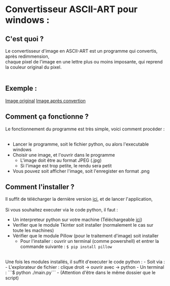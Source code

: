 # Convertisseur ASCII-ART pour windows :

## C'est quoi ?

Le convertisseur d'image en ASCII-ART est un programme qui convertis, après redimmension, <br>
chaque pixel de l'image en une lettre plus ou moins imposante, qui reprend la couleur original du pixel.<br><br>

## Exemple :
[Image original](https://github.com/HookSandeer/ASCII-Art/blob/main/Asset/before.jpg "photo")
[Image après convertion](https://github.com/HookSandeer/ASCII-Art/blob/main/Asset/after.png "photo")
## Comment ça fonctionne ?

Le fonctionnement du programme est très simple, voici comment procéder :
<br>
<br>
- Lancer le programme, soit le fichier python, ou alors l'executable windows
- Choisir une image, et l'ouvrir dans le programme
    - L'image doit être au format JPEG (.jpg)
    - Si l'image est trop petite, le rendu sera petit
- Vous pouvez soit afficher l'image, soit l'enregister en format .png

## Comment l'installer ?

Il suffit de télécharger la dernière version [ici](https://github.com/HookSandeer/ASCII-Art/releases), et de lancer l'application,
<br>
<br>
Si vous souhaitez executer via le code python, il faut :
- Un interpreteur python sur votre machine (Téléchargeable [ici](https://www.python.org/downloads/))
- Verifier que le module Tkinter soit installer (normalement le cas sur toute les machines)
- Vérifier que le module Pillow (pour le traitement d'image) soit installer
    - Pour l'installer : ouvrir un terminal (comme powershell) et entrer la commande suivante : ```$ pip install pillow```
<br>
Une fois les modules installés, il suffit d'executer le code python :
- Soit via : 
    - L'explorateur de fichier : clique droit -> ouvrir avec -> python
    - Un terminal : ```$ python ./main.py```
        - (Attention d'être dans le même dossier que le script)
